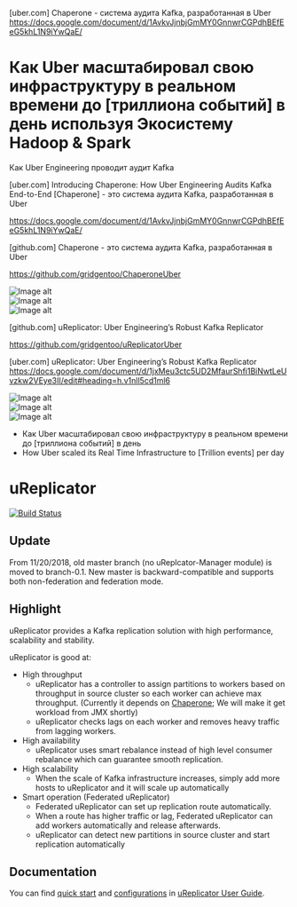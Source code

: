 [uber.com] Chaperone - система аудита Kafka, разработанная в Uber  
https://docs.google.com/document/d/1AvkvJjnbjGmMY0GnnwrCGPdhBEfEeG5khL1N9iYwQaE/  

# Как Uber масштабировал свою инфраструктуру в реальном времени до [триллиона событий] в день используя Экосистему Hadoop & Spark

Как Uber Engineering проводит аудит Kafka

[uber.com] Introducing Chaperone: How Uber Engineering Audits Kafka End-to-End
[Chaperone] - это система аудита Kafka, разработанная в Uber 

https://docs.google.com/document/d/1AvkvJjnbjGmMY0GnnwrCGPdhBEfEeG5khL1N9iYwQaE/  

[github.com] Chaperone - это система аудита Kafka, разработанная в Uber

https://github.com/gridgentoo/ChaperoneUber  

![Image alt](https://i2.wp.com/www.datio.com/wp-content/uploads/2017/01/Mesos1.png?resize=653%2C304)  
![Image alt](http://eng.uber.com/wp-content/uploads/2016/07/TechStackStorageOverview.png)  
![Image alt](http://eng.uber.com/wp-content/uploads/2016/08/image00.png)  

[github.com] uReplicator: Uber Engineering’s Robust Kafka Replicator 

https://github.com/gridgentoo/uReplicatorUber  

[uber.com] uReplicator: Uber Engineering’s Robust Kafka Replicator  
https://docs.google.com/document/d/1jxMeu3ctc5UD2MfaurShfi1BiNwtLeUvzkw2VEye3II/edit#heading=h.v1nll5cd1ml6  


![Image alt](https://cdn-images-1.medium.com/max/1600/1*FYR3tjCt8qcpCm-AHZORsQ.png)  
![Image alt](http://eng.uber.com/wp-content/uploads/2016/12/kafka_pipeline.png)  
![Image alt](http://eng.uber.com/wp-content/uploads/2016/12/chaperone_architecture.png)  

* Как Uber масштабировал свою инфраструктуру в реальном времени до [триллиона событий] в день
* How Uber scaled its Real Time Infrastructure to [Trillion events] per day


uReplicator 
============
[![Build Status](https://travis-ci.com/uber/uReplicator.svg?branch=master)](https://travis-ci.com/uber/uReplicator)

## Update

From 11/20/2018, old master branch (no uReplcator-Manager module) is moved to branch-0.1. New master is backward-compatible and supports both non-federation and federation mode.

## Highlight

uReplicator provides a Kafka replication solution with high performance, scalability and stability.

uReplicator is good at:

*   High throughput
    *   uReplicator has a controller to assign partitions to workers based on throughput in source cluster so each worker can achieve max throughput. (Currently it depends on [Chaperone](https://github.com/uber/chaperone); We will make it get workload from JMX shortly)
    *   uReplicator checks lags on each worker and removes heavy traffic from lagging workers.
*   High availability
    *   uReplicator uses smart rebalance instead of high level consumer rebalance which can guarantee smooth replication.
*   High scalability
    *   When the scale of Kafka infrastructure increases, simply add more hosts to uReplicator and it will scale up automatically
*   Smart operation (Federated uReplicator)
    *   Federated uReplicator can set up replication route automatically.
    *   When a route has higher traffic or lag, Federated uReplicator can add workers automatically and release afterwards.
    *   uReplicator can detect new partitions in source cluster and start replication automatically

## Documentation

You can find [quick start](https://github.com/uber/uReplicator/wiki/uReplicator-User-Guide#2-quick-start) and [configurations](https://github.com/uber/uReplicator/wiki/uReplicator-User-Guide#3-configurations) in [uReplicator User Guide](https://github.com/uber/uReplicator/wiki/uReplicator-User-Guide).
